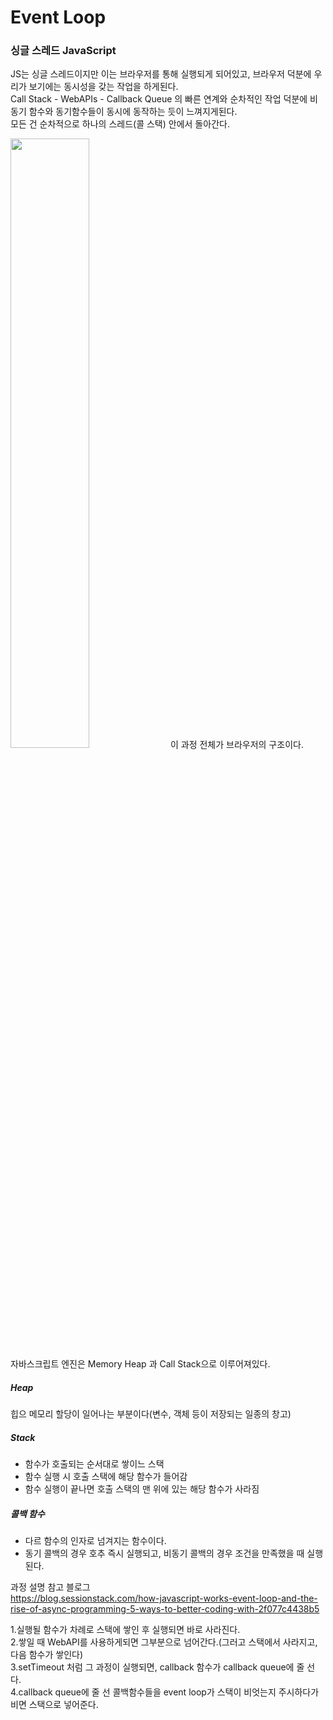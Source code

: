 # Event Loop
### 싱글 스레드 JavaScript
JS는 싱글 스레드이지만 이는 브라우저를 통해 실행되게 되어있고, 브라우저 덕분에 우리가 보기에는 동시성을 갖는 작업을 하게된다.<br />
Call Stack - WebAPIs - Callback Queue 의 빠른 연계와 순차적인 작업 덕분에 비동기 함수와 동기함수들이 동시에 동작하는 듯이 느껴지게된다.<br />
모든 건 순차적으로 하나의 스레드(콜 스택) 안에서 돌아간다.<br />

<img src='https://miro.medium.com/max/1600/1*iHhUyO4DliDwa6x_cO5E3A.gif' width='50%' />
이 과정 전체가 브라우저의 구조이다.<br />
자바스크립트 엔진은 Memory Heap 과 Call Stack으로 이루어져있다.

##### Heap
힙으 메모리 할당이 일어나는 부분이다(변수, 객체 등이 저장되는 일종의 창고)<br />

##### Stack
- 함수가 호출되는 순서대로 쌓이느 스택
- 함수 실행 시 호출 스택에 해당 함수가 들어감
- 함수 실행이 끝나면 호출 스택의 맨 위에 있는 해당 함수가 사라짐

##### 콜백 함수
- 다르 함수의 인자로 넘겨지는 함수이다.
- 동기 콜백의 경우 호추 즉시 실행되고, 비동기 콜백의 경우 조건을 만족했을 때 실행된다.


과정 설명 참고 블로그<br />
https://blog.sessionstack.com/how-javascript-works-event-loop-and-the-rise-of-async-programming-5-ways-to-better-coding-with-2f077c4438b5

1.실행될 함수가 차례로 스택에 쌓인 후 실행되면 바로 사라진다.<br />
2.쌓일 때 WebAPI를 사용하게되면 그부분으로 넘어간다.(그러고 스택에서 사라지고, 다음 함수가 쌓인다)<br />
3.setTimeout 처럼 그 과정이 실행되면, callback 함수가 callback queue에 줄 선다.<br />
4.callback queue에 줄 선 콜백함수들을 event loop가 스택이 비엇는지 주시하다가 비면 스택으로 넣어준다.<br />
